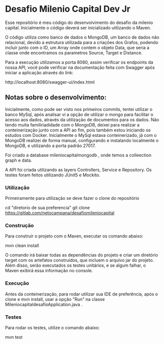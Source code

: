 # Desafio Milenio Capital Dev Jr

Esse repositório é meu código do desenvolvimento do desafio da milenio capital. Inicialmente o código deverá ser inicializado utilizando o Maven.

O código utiliza como banco de dados o MongoDB, um banco de dados não relacional, devido a estrutura utilizada para a criações dos Grafos, podendo incluir junto com o ID, um Array onde contem o objeto Data, que seria a classe onde encontramos os parametros Source, Target e Distance.

Para a execução utilizamos a porta 8080, assim verificar os endpoints da nossa API, você pode verificar na documentação feita com Swagger após iniciar a aplicação através do link:

http://localhost:8080/swagger-ui/index.html

## Notas sobre o desenvolvimento:

Inicialmente, como pode ser visto nos primeiros commits, tentei utilizar o banco MySql, após analisar vi a opção de utilizar o mongo para facilitar o acesso aos dados, através da utilização de documentos para os dados.
Não tendo muita familiriadidade com o MongoDB, deixei para realizar a conteinerização junto com a API ao fim, pois também estou iniciando os estudos com Docker. Inicialmente o MySql estava conteinerizado, já com o MongoDB realizei de forma manual, configurando e instalando localmente o MongoDB, e utilizando a porta padrão 27017.

Foi criado a database mileniocapitalmongodb , onde temos a colleection graph e data.

A API foi criada utilizando as layers Controllers, Service e Repository. Os testes foram feitos utilizando JUnit5 e Mockito.


### Utilização
Primeiramente para utilização se deve fazer o clone do repositório

cd "diretorio de sua preferencia"
git clone https://gitlab.com/netocampana/desafiomileniocapital

### Construção

Para construir o projeto com o Maven, executar os comando abaixo:

mvn clean install

O comando irá baixar todas as dependências do projeto e criar um diretório target com os artefatos construídos, que incluem o arquivo jar do projeto. Além disso, serão executados os testes unitários, e se algum falhar, o Maven exibirá essa informação no console.

### Execução

Antes da conteinerização, para rodar utilizar sua IDE de preferência, após o clone e mvn install, usar a opção "Run" na classe MileniocapitaldesafioApplication.java . 


### Testes
Para rodar os testes, utilize o comando abaixo:

mvn test
